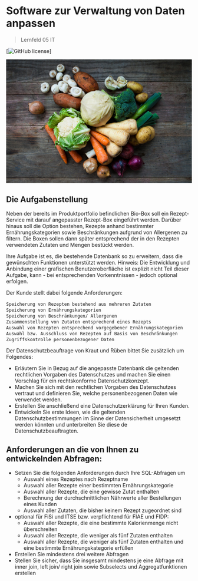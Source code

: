 # Software zur Verwaltung von Daten anpassen
> Lernfeld 05 IT

[![GitHub license](https://img.shields.io/badge/license-MIT-blue.svg?style=flat-square)]

<img src="images/gemuse.jpg" alt="Live Server Demo VSCode" style="max-width:100%, height: 40px;">

## Die Aufgabenstellung

Neben der bereits im Produktportfolio befindlichen Bio-Box soll ein Rezept-Service mit darauf angepasster Rezept-Box eingeführt werden. Darüber hinaus soll die Option bestehen, Rezepte anhand bestimmter Ernährungskategorien sowie Beschränkungen aufgrund von Allergenen zu filtern. Die Boxen sollen dann später entsprechend der in den Rezepten verwendeten Zutaten und Mengen bestückt werden.

Ihre Aufgabe ist es, die bestehende Datenbank so zu erweitern, dass die gewünschten Funktionen unterstützt werden. Hinweis: Die Entwicklung und Anbindung einer grafischen Benutzeroberfläche ist explizit nicht Teil dieser Aufgabe, kann - bei entsprechenden Vorkenntnissen - jedoch optional erfolgen. 

Der Kunde stellt dabei folgende Anforderungen:

    Speicherung von Rezepten bestehend aus mehreren Zutaten
    Speicherung von Ernährungskategorien
    Speicherung von Beschränkungen/ Allergenen
    Zusammenstellung von Zutaten entsprechend eines Rezepts
    Auswahl von Rezepten entsprechend vorgegebener Ernährungskategorien
    Auswahl bzw. Ausschluss von Rezepten auf Basis von Beschränkungen
    Zugriffskontrolle personenbezogener Daten

Der Datenschutzbeauftrage von Kraut und Rüben bittet Sie zusätzlich um Folgendes:

+ Erläutern Sie in Bezug auf die angepasste Datenbank die geltenden rechtlichen Vorgaben des Datenschutzes und machen Sie einen Vorschlag für ein rechtskonforme Datenschutzkonzept.
+ Machen Sie sich mit den rechtlichen Vorgaben des Datenschutzes vertraut und definieren Sie, welche personenbezogenen Daten wie verwendet werden.
+ Erstellen Sie anschließend eine Datenschutzerklärung für Ihren Kunden.
+ Entwickeln Sie erste Ideen, wie die geltenden Datenschutzbestimmungen im Sinne der Datensicherheit umgesetzt werden könnten und unterbreiten Sie diese de
Datenschutzbeauftragten.

## Anforderungen an die von Ihnen zu entwickelnden Abfragen:

* Setzen Sie die folgenden Anforderungen durch Ihre SQL-Abfragen um
  * Auswahl eines Rezeptes nach Rezeptname
  * Auswahl aller Rezepte einer bestimmten Ernährungskategorie
  * Auswahl aller Rezepte, die eine gewisse Zutat enthalten
  * Berechnung der durchschnittlichen Nährwerte aller Bestellungen eines Kunden
  * Auswahl aller Zutaten, die bisher keinem Rezept zugeordnet sind
 * optional für FiSi und ITSE bzw. verpflichtend für FIAE und FIDP:
   * Auswahl aller Rezepte, die eine bestimmte Kalorienmenge nicht überschreiten 
   * Auswahl aller Rezepte, die weniger als fünf Zutaten enthalten
   * Auswahl aller Rezepte, die weniger als fünf Zutaten enthalten und eine bestimmte Ernährungskategorie erfüllen
* Erstellen Sie mindestens drei weitere Abfragen
* Stellen Sie sicher, dass Sie insgesamt mindestens je eine Abfrage mit inner join, left join/ right join sowie Subselects und Aggregatfunktionen erstellen
